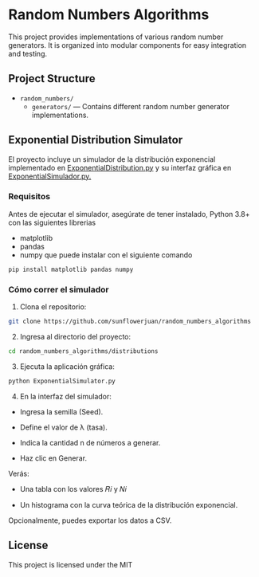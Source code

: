 # Random Numbers Algorithms

This project provides implementations of various random number generators. It is organized into modular components for easy integration and testing.

## Project Structure

- `random_numbers/`
  - `generators/` — Contains different random number generator implementations.

## Exponential Distribution Simulator

El proyecto incluye un simulador de la distribución exponencial implementado en [ExponentialDistribution.py](distributions/ExponentialDistribution.py)
y su interfaz gráfica en [ExponentialSimulador.py.](distributions/ExponentialSimulator.py)

### Requisitos

Antes de ejecutar el simulador, asegúrate de tener instalado, Python 3.8+ con las siguientes librerias

- matplotlib
- pandas
- numpy
  que puede instalar con el siguiente comando

```
pip install matplotlib pandas numpy
```

### Cómo correr el simulador

1. Clona el repositorio:

```bash
git clone https://github.com/sunflowerjuan/random_numbers_algorithms
```

2. Ingresa al directorio del proyecto:

```bash
cd random_numbers_algorithms/distributions
```

3. Ejecuta la aplicación gráfica:

```bash
python ExponentialSimulator.py
```

4. En la interfaz del simulador:

- Ingresa la semilla (Seed).

- Define el valor de λ (tasa).

- Indica la cantidad n de números a generar.

- Haz clic en Generar.

Verás:

- Una tabla con los valores 𝑅𝑖 y 𝑁𝑖

- Un histograma con la curva teórica de la distribución exponencial.

Opcionalmente, puedes exportar los datos a CSV.

## License

This project is licensed under the MIT
